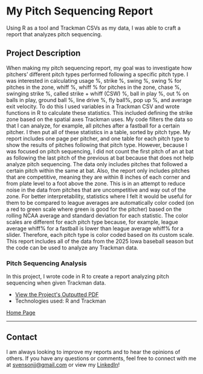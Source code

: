 # My Pitch Sequencing Report

Using R as a tool and Trackman CSVs as my data, I was able to craft a report that analyzes pitch sequencing.

## Project Description

When making my pitch sequencing report, my goal was to investigate how pitchers’ different pitch types performed following a specific pitch type. I was interested in calculating usage %, strike %, swing %, swing % for pitches in the zone, whiff %, whiff % for pitches in the zone, chase %, swinging strike %, called strike + whiff (CSW) %, ball in play %, out % on balls in play, ground ball %, line drive %, fly ball%, pop up %, and average exit velocity. To do this I used variables in a Trackman CSV and wrote functions in R to calculate these statistics. This included defining the strike zone based on the spatial axes Trackman uses. My code filters the data so that I can analyze, for example, all pitches after a fastball for a certain pitcher. I then put all of these statistics in a table, sorted by pitch type. My report includes one page per pitcher, and one table for each pitch type to show the results of pitches following that pitch type. However, because I was focused on pitch sequencing, I did not count the first pitch of an at bat as following the last pitch of the previous at bat because that does not help analyze pitch sequencing. The data only includes pitches that followed a certain pitch within the same at bat. Also, the report only includes pitches that are competitive, meaning they are within 8 inches of each corner and from plate level to a foot above the zone. This is in an attempt to reduce noise in the data from pitches that are uncompetitive and way out of the zone. For better interpretability, statistics where I felt it would be useful for them to be compared to league averages are automatically color coded (on a red to green scale where green is good for the pitcher) based on the rolling NCAA average and standard deviation for each statistic. The color scales are different for each pitch type because, for example, league average whiff% for a fastball is lower than league average whiff% for a slider. Therefore, each pitch type is color coded based on its custom scale. This report includes all of the data from the 2025 Iowa baseball season but the code can be used to analyze any Trackman data.

### Pitch Sequencing Analysis
In this project, I wrote code in R to create a report analyzing pitch sequencing when given Trackman data.

- [View the Project's Outputted PDF](https://github.com/jjsvenson/jj-svenson-baseball-analytics/blob/18e6809f3541f9c1d18a8ca5f29c78081652a995/Iowa%202025%20Pitch%20Sequencing%20Report.pdf)
- Technologies used: R and Trackman

[Home Page](index.md)

---

## Contact

I am always looking to improve my reports and to hear the opinions of others. If you have any questions or comments, feel free to connect with me at [svensonjj@gmail.com](mailto:svensonjj@gmail.com) or view my [LinkedIn](https://www.linkedin.com/in/john-jj-svenson/)!
